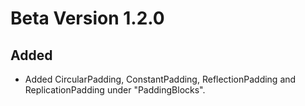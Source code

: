 # Beta Version 1.2.0

## Added

* Added CircularPadding, ConstantPadding, ReflectionPadding and ReplicationPadding under "PaddingBlocks".
